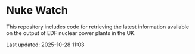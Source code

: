 # Nuke Watch

This repository includes code for retrieving the latest information available on the output of EDF nuclear power plants in the UK.

Last updated: 2025-10-28 11:03